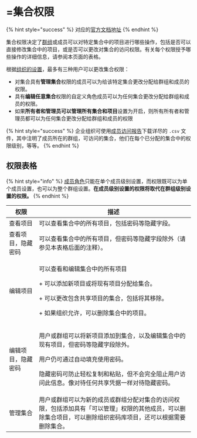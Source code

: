 # =集合权限

{% hint style="success" %}
对应的[官方文档地址](https://bitwarden.com/help/collection-permissions/)
{% endhint %}

集合权限决定了[群组](../../manage-members/groups.md)或成员可以对特定集合中的项目进行哪些操作，包括是否可以直接修改集合中的项目，或是否可以更改对集合的访问权限。有关每个权限授予哪些操作的详细信息，请参阅本页面的表格。

根据[组织的设置](collection-settings.md)，最多有三种用户可以更改集合权限：

* 对集合具有**管理集合**权限的成员可以为给该特定集合更改分配给群组和成员的权限。
* 具有**编辑任意集合**权限的自定义角色成员可以为任何集合更改分配给群组和成员的权限。
* 如果**所有者和管理员可以管理所有集合和项目**设置为开启，则所有所有者和管理员都可以为任何集合更改分配给群组和成员的权限

{% hint style="success" %}
企业组织可使用[成员访问报告](../../../your-vault/vault-health-reports.md#member-access)下载详尽的 `.csv` 文件，其中注明了成员所在的群组，可访问的集合，他们在每个已分配的集合中的权限级别，等等。
{% endhint %}

## 权限表格 <a href="#permissions-table" id="permissions-table"></a>

{% hint style="info" %}
[成员角色](../../manage-members/member-roles.md#member-roles)只能在单个成员级别设置，而权限既可以为单个成员设置，也可以为整个群组设置。**在成员级别设置的权限将取代在群组级别设置的权限。**
{% endhint %}

| 权限        | 描述                                                                                                                              |
| --------- | ------------------------------------------------------------------------------------------------------------------------------- |
| 查看项目      | 可以查看集合中的所有项目，包括密码等隐藏字段。                                                                                                         |
| 查看项目，隐藏密码 | 可以查看集合中的所有项目，但密码等隐藏字段除外（请参见本表格后面的注释）。                                                                                           |
| 编辑项目      | <p>可以查看和编辑集合中的所有项目</p><p>+ 可以添加新项目或将现有项目分配给集合。</p><p>+ 可以更改包含共享项目的集合，包括将其移除。</p><p>+ 如果组织允许，可以删除集合中的项目。</p>                     |
| 编辑项目，隐藏密码 | <p>用户或群组可以将新项目添加到集合，以及编辑集合中的现有项目，但密码等隐藏字段除外。</p><p>用户仍可通过自动填充使用密码。</p><p>隐藏密码可防止轻松复制​​和粘贴，但不会完全阻止用户访问此信息。像对待任何共享凭据一样对待隐藏密码。</p> |
| 管理集合      | 用户或群组可以为新的成员或群组分配对集合的访问权限，包括添加具有「可以管理」权限的其他成员，可以删除集合项目，可以删除组织密码库项目，还可以根据需要删除集合。                                                 |
